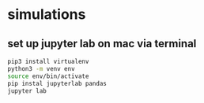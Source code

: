 # simulations

## set up jupyter lab on mac via terminal

```sh
pip3 install virtualenv 
python3 -m venv env
source env/bin/activate
pip instal jupyterlab pandas
jupyter lab
```


